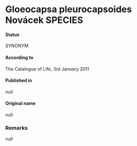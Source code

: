 # Gloeocapsa pleurocapsoides Novácek SPECIES

#### Status
SYNONYM

#### According to
The Catalogue of Life, 3rd January 2011

#### Published in
null

#### Original name
null

### Remarks
null